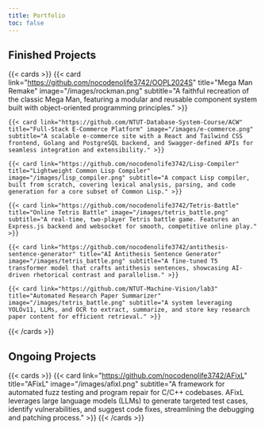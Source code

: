```yaml
---
title: Portfolio
toc: false
---
```


## Finished Projects

{{< cards >}}
    {{< card link="https://github.com/nocodenolife3742/OOPL2024S" title="Mega Man Remake" image="/images/rockman.png" subtitle="A faithful recreation of the classic Mega Man, featuring a modular and reusable component system built with object-oriented programming principles." >}}

    {{< card link="https://github.com/NTUT-Database-System-Course/ACW" title="Full-Stack E-Commerce Platform" image="/images/e-commerce.png" subtitle="A scalable e-commerce site with a React and Tailwind CSS frontend, Golang and PostgreSQL backend, and Swagger-defined APIs for seamless integration and extensibility." >}}

    {{< card link="https://github.com/nocodenolife3742/Lisp-Compiler" title="Lightweight Common Lisp Compiler" image="/images/lisp_compiler.png" subtitle="A compact Lisp compiler, built from scratch, covering lexical analysis, parsing, and code generation for a core subset of Common Lisp." >}}

    {{< card link="https://github.com/nocodenolife3742/Tetris-Battle" title="Online Tetris Battle" image="/images/tetris_battle.png" subtitle="A real-time, two-player Tetris battle game. Features an Express.js backend and websocket for smooth, competitive online play." >}}

    {{< card link="https://github.com/nocodenolife3742/antithesis-sentence-generator" title="AI Antithesis Sentence Generator" image="/images/tetris_battle.png" subtitle="A fine-tuned T5 transformer model that crafts antithesis sentences, showcasing AI-driven rhetorical contrast and parallelism." >}}

    {{< card link="https://github.com/NTUT-Machine-Vision/lab3" title="Automated Research Paper Summarizer" image="/images/tetris_battle.png" subtitle="A system leveraging YOLOv11, LLMs, and OCR to extract, summarize, and store key research paper content for efficient retrieval." >}}

{{< /cards >}}

## Ongoing Projects

{{< cards >}}
    {{< card link="https://github.com/nocodenolife3742/AFixL" title="AFixL" image="/images/afixl.png" subtitle="A framework for automated fuzz testing and program repair for C/C++ codebases. AFixL leverages large language models (LLMs) to generate targeted test cases, identify vulnerabilities, and suggest code fixes, streamlining the debugging and patching process." >}}
{{< /cards >}}



